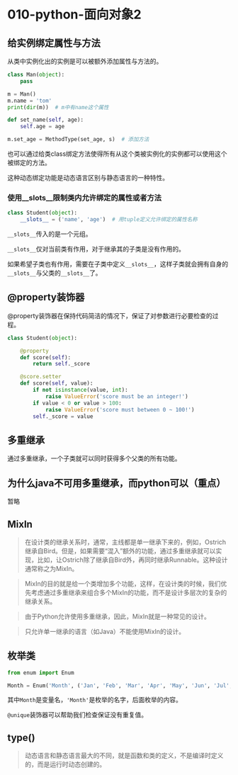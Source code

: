 # 010-python-面向对象2
## 给实例绑定属性与方法
从类中实例化出的实例是可以被额外添加属性与方法的。
```python
class Man(object):
    pass

m = Man()
m.name = 'tom'
print(dir(m))  # m中有name这个属性

def set_name(self, age):
    self.age = age

m.set_age = MethodType(set_age, s)  # 添加方法
```
也可以通过给类class绑定方法使得所有从这个类被实例化的实例都可以使用这个被绑定的方法。

这种动态绑定功能是动态语言区别与静态语言的一种特性。

### 使用__slots__限制类内允许绑定的属性或者方法
```python
class Student(object):
    __slots__ = ('name', 'age')  # 用tuple定义允许绑定的属性名称
```
`__slots__`传入的是一个元组。

`__slots__`仅对当前类有作用，对于继承其的子类是没有作用的。

如果希望子类也有作用，需要在子类中定义`__slots__`，这样子类就会拥有自身的`__slots__`与父类的`__slots__`了。

## @property装饰器
@property装饰器在保持代码简洁的情况下，保证了对参数进行必要检查的过程。
```python
class Student(object):

    @property
    def score(self):
        return self._score

    @score.setter
    def score(self, value):
        if not isinstance(value, int):
            raise ValueError('score must be an integer!')
        if value < 0 or value > 100:
            raise ValueError('score must between 0 ~ 100!')
        self._score = value
```

## 多重继承
通过多重继承，一个子类就可以同时获得多个父类的所有功能。

## 为什么java不可用多重继承，而python可以（重点）
暂略

## MixIn
> 在设计类的继承关系时，通常，主线都是单一继承下来的，例如，Ostrich继承自Bird。但是，如果需要“混入”额外的功能，通过多重继承就可以实现，比如，让Ostrich除了继承自Bird外，再同时继承Runnable。这种设计通常称之为MixIn。

> MixIn的目的就是给一个类增加多个功能，这样，在设计类的时候，我们优先考虑通过多重继承来组合多个MixIn的功能，而不是设计多层次的复杂的继承关系。

> 由于Python允许使用多重继承，因此，MixIn就是一种常见的设计。

> 只允许单一继承的语言（如Java）不能使用MixIn的设计。

## 枚举类
```python
from enum import Enum

Month = Enum('Month', ('Jan', 'Feb', 'Mar', 'Apr', 'May', 'Jun', 'Jul', 'Aug', 'Sep', 'Oct', 'Nov', 'Dec'))
```
其中`Month`是变量名，`'Month'`是枚举的名字，后面枚举的内容。

`@unique`装饰器可以帮助我们检查保证没有重复值。

## type()
> 动态语言和静态语言最大的不同，就是函数和类的定义，不是编译时定义的，而是运行时动态创建的。

